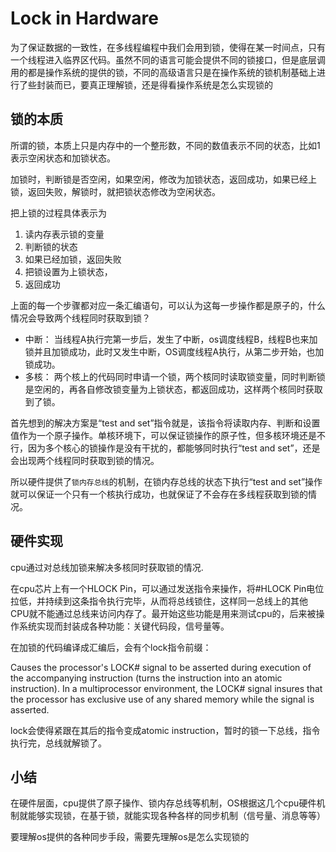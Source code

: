 # Lock in Hardware

为了保证数据的一致性，在多线程编程中我们会用到锁，使得在某一时间点，只有一个线程进入临界区代码。虽然不同的语言可能会提供不同的锁接口，但是底层调用的都是操作系统的提供的锁，不同的高级语言只是在操作系统的锁机制基础上进行了些封装而已，要真正理解锁，还是得看操作系统是怎么实现锁的



 ## 锁的本质
  所谓的锁，本质上只是内存中的一个整形数，不同的数值表示不同的状态，比如1表示空闲状态和加锁状态。

  加锁时，判断锁是否空闲，如果空闲，修改为加锁状态，返回成功，如果已经上锁，返回失败，解锁时，就把锁状态修改为空闲状态。

把上锁的过程具体表示为
1. 读内存表示锁的变量
2. 判断锁的状态
3. 如果已经加锁，返回失败
4. 把锁设置为上锁状态，
5. 返回成功

上面的每一个步骤都对应一条汇编语句，可以认为这每一步操作都是原子的，什么情况会导致两个线程同时获取到锁？
- 中断： 当线程A执行完第一步后，发生了中断，os调度线程B，线程B也来加锁并且加锁成功，此时又发生中断，OS调度线程A执行，从第二步开始，也加锁成功。
- 多核： 两个核上的代码同时申请一个锁，两个核同时读取锁变量，同时判断锁是空闲的，再各自修改锁变量为上锁状态，都返回成功，这样两个核同时获取到了锁。


首先想到的解决方案是“test and set”指令就是，该指令将读取内存、判断和设置值作为一个原子操作。单核环境下，可以保证锁操作的原子性，但多核环境还是不行，因为多个核心的锁操作是没有干扰的，都能够同时执行“test and set”，还是会出现两个线程同时获取到锁的情况。 

所以硬件提供了`锁内存总线`的机制，在锁内存总线的状态下执行“test and set”操作就可以保证一个只有一个核执行成功，也就保证了不会存在多线程获取到锁的情况。

## 硬件实现
  cpu通过对总线加锁来解决多核同时获取锁的情况.
  
  在cpu芯片上有一个HLOCK Pin，可以通过发送指令来操作，将#HLOCK Pin电位拉低，并持续到这条指令执行完毕，从而将总线锁住，这样同一总线上的其他CPU就不能通过总线来访问内存了。最开始这些功能是用来测试cpu的，后来被操作系统实现而封装成各种功能：关键代码段，信号量等。

  在加锁的代码编译成汇编后，会有个lock指令前缀：

Causes the processor's LOCK# signal to be asserted during execution of the accompanying instruction (turns the instruction into an atomic instruction). In a multiprocessor environment, the LOCK# signal insures that the processor has exclusive use of any shared memory while the signal is asserted.

  lock会使得紧跟在其后的指令变成atomic instruction，暂时的锁一下总线，指令执行完，总线就解锁了。

## 小结

在硬件层面，cpu提供了原子操作、锁内存总线等机制，OS根据这几个cpu硬件机制就能够实现锁，在基于锁，就能实现各种各样的同步机制（信号量、消息等等）

要理解os提供的各种同步手段，需要先理解os是怎么实现锁的
